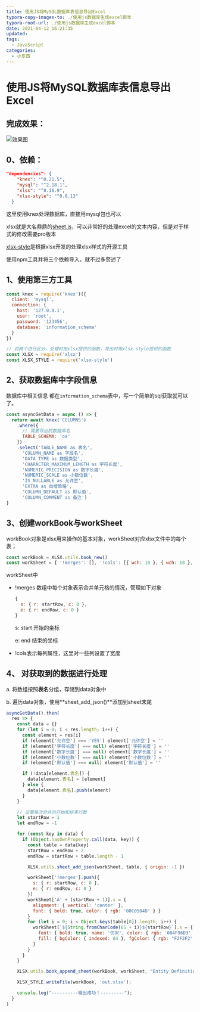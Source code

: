 ```yaml
---
title: 使用JS将MySQL数据库表信息导出Excel
typora-copy-images-to: ./使用js数据库生成excel脚本
typora-root-url: ./使用js数据库生成excel脚本
date: 2021-04-12 16:21:35
updated:
tags:
  - JavaScript
categories:
  - 小东西
---
```


# 使用JS将MySQL数据库表信息导出Excel

## 完成效果：

![效果图](/image-20210412114322955.png)

<!--more-->

## 0、依赖：

```json
"dependencies": {
    "knex": "^0.21.5",
    "mysql": "^2.18.1",
    "xlsx": "^0.16.9",
    "xlsx-style": "^0.8.13"
  }
```

这里使用knex处理数据库，直接用mysql包也可以

xlsx就是大名鼎鼎的[sheet.js](https://github.com/SheetJS/sheetjs)，可以非常好的处理excel的文本内容，但是对于样式的修改需要pro版本

[xlsx-style](https://github.com/protobi/js-xlsx)是根据xlsx开发的处理xlsx样式的开源工具

使用npm工具并将三个依赖导入，就不过多赘述了

## 1、使用第三方工具

```javascript
const knex = require('knex')({
  client: 'mysql',
  connection: {
    host: '127.0.0.1',
    user: 'root',
    password: '123456',
    database: 'information_schema'
  }
})

// 将两个进行区分，处理时用xlsx提供的函数，导出时用xlsx-style提供的函数
const XLSX = require('xlsx')
const XLSX_STYLE = require('xlsx-style')
```

## 2、获取数据库中字段信息

数据库中相关信息 都在`information_schema`表中，写一个简单的sql获取就可以了。

```javascript
const asyncGetData = async () => {
  return await knex('COLUMNS')
    .where({
      // 需要导出的数据库名
      TABLE_SCHEMA: 'oa'
    })
    .select('TABLE_NAME as 表名',
      'COLUMN_NAME as 字段名',
      'DATA_TYPE as 数据类型',
      'CHARACTER_MAXIMUM_LENGTH as 字符长度',
      'NUMERIC_PRECISION as 数字长度',
      'NUMERIC_SCALE as 小数位数',
      'IS_NULLABLE as 允许空',
      'EXTRA as 自增策略',
      'COLUMN_DEFAULT as 默认值',
      'COLUMN_COMMENT as 备注')
}
```

## 3、创建workBook与workSheet

workBook对象是xlsx用来操作的基本对象，workSheet对应xlsx文件中的每个表；

```javascript
const workBook = XLSX.utils.book_new()
const workSheet = { '!merges': [], '!cols': [{ wch: 18 }, { wch: 18 }, {}, {}, {}, {}, {}, { wch: 14 }, {}, { wch: 50 }] }
```

workSheet中

- !merges 数组中每个对象表示合并单元格的情况，管理如下对象

  ```javascript
  {
  	s: { r: startRow, c: 0 },
  	e: { r: endRow, c: 0 }
  }
  ```

  s: start 开始的坐标

  e: end 结束的坐标

- !cols表示每列属性，这里对一些列设置了宽度

## 4、 对获取到的数据进行处理

a.  将数组按照**表名**分组，存储到data对象中

b.  遍历data对象，使用**sheet_add_json()**添加到sheet末尾

```javascript
asyncGetData().then(
  res => {
    const data = {}
    for (let i = 0; i < res.length; i++) {
      const element = res[i]
      if (element['允许空'] === 'YES') element['允许空'] = ''
      if (element['字符长度'] === null) element['字符长度'] = ''
      if (element['数字长度'] === null) element['数字长度'] = ''
      if (element['小数位数'] === null) element['小数位数'] = ''
      if (element['默认值'] === null) element['默认值'] = ''

      if (!data[element.表名]) {
        data[element.表名] = [element]
      } else {
        data[element.表名].push(element)
      }
    }

    // 设置每次合并的开始和结束行数
    let startRow = 1
    let endRow = -1

    for (const key in data) {
      if (Object.hasOwnProperty.call(data, key)) {
        const table = data[key]
        startRow = endRow + 2
        endRow = startRow + table.length - 1

        XLSX.utils.sheet_add_json(workSheet, table, { origin: -1 })

        workSheet['!merges'].push({
          s: { r: startRow, c: 0 },
          e: { r: endRow, c: 0 }
        })
        workSheet['A' + (startRow + 1)].s = {
          alignment: { vertical: 'center' },
          font: { bold: true, color: { rgb: '00C0504D' } }
        }
        for (let i = 0; i < Object.keys(table[0]).length; i++) {
          workSheet[`${String.fromCharCode(65 + i)}${startRow}`].s = {
            font: { bold: true, name: '仿宋', color: { rgb: '004F96D3' } },
            fill: { bgColor: { indexed: 64 }, fgColor: { rgb: "F2F2F2" } }
          }
        }
      }
    }

    XLSX.utils.book_append_sheet(workBook, workSheet, "Entity Definition");

    XLSX_STYLE.writeFile(workBook, 'out.xlsx');

    console.log("----------输出成功！---------");
  }
)
```

